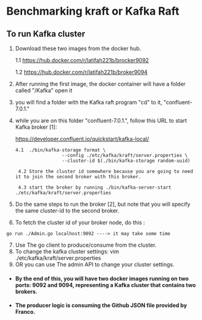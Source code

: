 # Benchmarking kraft or Kafka Raft 

## To run Kafka cluster 
1. Download these two images from the docker hub.

   1.1 https://hub.docker.com/r/latifah221b/brocker9092
  
   1.2 https://hub.docker.com/r/latifah221b/broker9094
   
2. After running the first image, the docker container will have a folder called "/Kafka" open it 
3. you will find a folder with the Kafka raft program "cd" to it, "confluent-7.0.1."

4. while you are on this folder "confluent-7.0.1.", follow this URL to start Kafka broker [1]: 
 
    https://developer.confluent.io/quickstart/kafka-local/
   ```
   4.1  ./bin/kafka-storage format \
                    --config ./etc/kafka/kraft/server.properties \
                    --cluster-id $(./bin/kafka-storage random-uuid)
                    
    4.2 Store the cluster id somewhere because you are going to need it to join the second broker with this broker. 

    4.3 start the broker by running ./bin/kafka-server-start ./etc/kafka/kraft/server.properties
    ```
5. Do the same steps to run the broker [2], but note that you will specify the same cluster-id to the second broker. 
6. To fetch the cluster id of your broker node, do this :

```
go run ./Admin.go localhost:9092 ----> it may take some time 
```
   
7. Use The go client to produce/consume from the cluster. 
8.  To change the kafka cluster settings: vim ./etc/kafka/kraft/server.properties
9. OR you can use The admin API to change your cluster settings. 
    
* #### By the end of this, you will have two docker images running on two ports: 9092 and 9094, representing a Kafka cluster that contains two brokers. 

* #### The producer logic is consuming the Github JSON file provided by Franco. 
   
   
